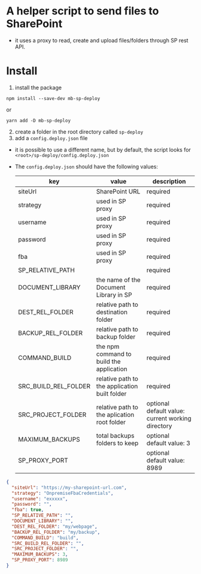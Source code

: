 # A helper script to send files to SharePoint

- it uses a proxy to read, create and upload files/folders through SP rest API.

# Install

1. install the package

```
npm install --save-dev mb-sp-deploy
```

or

```
yarn add -D mb-sp-deploy
```

2. create a folder in the root directory called `sp-deploy`
3. add a `config.deploy.json` file

- it is possible to use a different name, but by default, the script looks for `<root>/sp-deploy/config.deploy.json`

- The `config.deploy.json` should have the following values:

  | key                  | value                                         | description                                          |
  | -------------------- | --------------------------------------------- | ---------------------------------------------------- |
  | siteUrl              | SharePoint URL                                | required                                             |
  | strategy             | used in SP proxy                              | required                                             |
  | username             | used in SP proxy                              | required                                             |
  | password             | used in SP proxy                              | required                                             |
  | fba                  | used in SP proxy                              | required                                             |
  | SP_RELATIVE_PATH     |                                               | required                                             |
  | DOCUMENT_LIBRARY     | the name of the Document Library in SP        | required                                             |
  | DEST_REL_FOLDER      | relative path to destination folder           | required                                             |
  | BACKUP_REL_FOLDER    | relative path to backup folder                | required                                             |
  | COMMAND_BUILD        | the npm command to build the application      | required                                             |
  | SRC_BUILD_REL_FOLDER | relative path to the application built folder | required                                             |
  | SRC_PROJECT_FOLDER   | relative path to the aplication root folder   | optional<br>default value: current working directory |
  | MAXIMUM_BACKUPS      | total backups folders to keep                 | optional<br>default value: 3                         |
  | SP_PROXY_PORT        |                                               | optional<br>default value: 8989                      |

```json
{
  "siteUrl": "https://my-sharepoint-url.com",
  "strategy": "OnpremiseFbaCredentials",
  "username": "exxxxx",
  "password": "",
  "fba": true,
  "SP_RELATIVE_PATH": "",
  "DOCUMENT_LIBRARY": "",
  "DEST_REL_FOLDER": "my/webpage",
  "BACKUP_REL_FOLDER": "my/backup",
  "COMMAND_BUILD": "build",
  "SRC_BUILD_REL_FOLDER": "",
  "SRC_PROJECT_FOLDER": "",
  "MAXIMUM_BACKUPS": 3,
  "SP_PROXY_PORT": 8989
}
```
